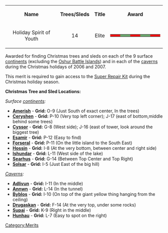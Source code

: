<table>
<tbody>
<tr class="odd">
<td style="text-align: center;"><p><b>Name</b></p></td>
<td style="text-align: center;"><p><b>Trees/Sleds</b></p></td>
<td style="text-align: center;"><p><b>Title</b></p></td>
<td style="text-align: center;"><p><b>Award</b></p></td>
</tr>
<tr class="even">
<td style="text-align: center;"><p>Holiday Spirit of Youth</p></td>
<td style="text-align: center;"><p>14</p></td>
<td style="text-align: center;"><p>Elite</p></td>
<td style="text-align: center;"><table class="bigmerit">
<tr>
<td bgcolor="#ef1010">
</td>
<td bgcolor="#ef1010">
</td>
<td bgcolor="#6ba66b">
</td>
<td bgcolor="#6ba66b">
</td>
<td bgcolor="#ef1010">
</td>
<td bgcolor="#ef1010">
</td>
<td bgcolor="#6ba66b">
</td>
<td bgcolor="#6ba66b">
</td>
<td bgcolor="#ef1010">
</td>
<td bgcolor="#ef1010">
</td>
</tr>
</table></td>
</tr>
</tbody>
</table>

Awarded for finding Christmas trees and sleds on each of the 9 surface
[continents](continent.md "wikilink") (excluding the [Oshur Battle
Islands](Battle_Islands.md "wikilink"))
and in each of the [caverns](cavern.md "wikilink") during the Christmas
holidays of 2006 and 2007.

This merit is required to gain access to the [Super Repair
Kit](Super_Repair_Kit.md "wikilink") during the Christmas holiday season.

**Christmas Tree and Sled Locations:**

_Surface [continents](continent.md "wikilink"):_

- **[Amerish](Amerish.md "wikilink")** - **Grid:** O-9 (Just South of
  exact center, In the trees)
- **[Ceryshen](Ceryshen.md "wikilink")** - **Grid:** P-10 (Very top left
  corner); J-17 (east of bottom,middle behind some trees)
- **[Cyssor](Cyssor.md "wikilink")** - **Grid:** G-8 (West side); J-16
  (east of tower, look around the biggest tree)
- **[Esamir](Esamir.md "wikilink")** - **Grid:** P-12 (Easy to find)
- **[Forseral](Forseral.md "wikilink")** - **Grid:** P-11 (On the little
  island to the South East)
- **[Hossin](Hossin.md "wikilink")** - **Grid:** I-8 (At the very bottom,
  between center and right side)
- **[Ishundar](Ishundar.md "wikilink")** - **Grid:** L-11 (West side of
  the lake)
- **[Searhus](Searhus.md "wikilink")** - **Grid:** G-14 (Between Top
  Center and Top Right)
- **[Solsar](Solsar.md "wikilink")** - **Grid:** I-5 (Just East of the
  big hill)

_[Caverns](Cavern.md "wikilink"):_

- **[Adlivun](Adlivun.md "wikilink")** - **Grid:** I-11 (In the middle)
- **[Annwn](Annwn.md "wikilink")** - **Grid:** L-14 (In the tunnel)
- **[Byblos](Byblos.md "wikilink")** - **Grid:** I-10 (On top of the
  giant yellow thing hanging from the ceiling)
- **[Drugaskan](Drugaskan.md "wikilink")** - **Grid:** F-14 (At the very
  top, under some rocks)
- **[Supai](Supai.md "wikilink")** - **Grid:** K-9 (Right in the middle)
- **[Hunhau](Hunhau.md "wikilink")** - **Grid:** L-7 (Easy to spot on the
  right)

[Category:Merits](Category:Merits.md "wikilink")
